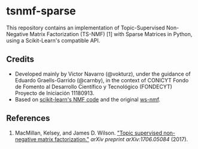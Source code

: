 # tsnmf-sparse

This repository contains an implementation of Topic-Supervised Non-Negative Matrix Factorization (TS-NMF) [1] with Sparse Matrices in Python, using a Scikit-Learn's compatible API.

## Credits

  - Developed mainly by Victor Navarro (@vokturz), under the guidance of Eduardo Graells-Garrido (@carnby), in the context of CONICYT Fondo de Fomento al Desarrollo Científico y Tecnológico (FONDECYT) Proyecto de Iniciación 11180913.
  - Based on [scikit-learn's NMF code](https://github.com/scikit-learn/scikit-learn/blob/master/sklearn/decomposition/nmf.py) and the original [ws-nmf](https://github.com/kelsey-macmillan/ws-nmf). 

## References

  1. MacMillan, Kelsey, and James D. Wilson. ["Topic supervised non-negative matrix factorization."](https://arxiv.org/abs/1706.05084) _arXiv preprint arXiv:1706.05084_ (2017).